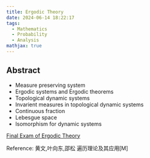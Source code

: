```yaml
---
title: Ergodic Theory
date: 2024-06-14 18:22:17
tags:
  - Mathematics
  - Probability
  - Analysis
mathjax: true
---
```


## Abstract

- Measure preserving system
- Ergodic systems and Ergodic theorems
- Topological dynamic systems
- Invarient measures in topological dynamic systems
- Continuous fraction
- Lebesgue space
- Isomorphism for dynamic systems

[Final Exam of Ergodic Theory](https://drive.google.com/file/d/1iNdrremNeHSJdsmM3NcmcnxK25_qq8Ls/view?usp=drive_link)

Reference: 黄文,叶向东,邵松 遍历理论及其应用[M]
